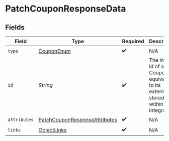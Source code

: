 # PatchCouponResponseData


## Fields

| Field                                                                                      | Type                                                                                       | Required                                                                                   | Description                                                                                | Example                                                                                    |
| ------------------------------------------------------------------------------------------ | ------------------------------------------------------------------------------------------ | ------------------------------------------------------------------------------------------ | ------------------------------------------------------------------------------------------ | ------------------------------------------------------------------------------------------ |
| `type`                                                                                     | [CouponEnum](../../models/components/CouponEnum.md)                                        | :heavy_check_mark:                                                                         | N/A                                                                                        |                                                                                            |
| `id`                                                                                       | *String*                                                                                   | :heavy_check_mark:                                                                         | The internal id of a Coupon is equivalent to its external id stored within an integration. | 10OFF                                                                                      |
| `attributes`                                                                               | [PatchCouponResponseAttributes](../../models/components/PatchCouponResponseAttributes.md)  | :heavy_check_mark:                                                                         | N/A                                                                                        |                                                                                            |
| `links`                                                                                    | [ObjectLinks](../../models/components/ObjectLinks.md)                                      | :heavy_check_mark:                                                                         | N/A                                                                                        |                                                                                            |